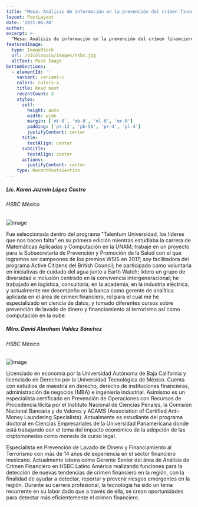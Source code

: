 ```yaml
---
title: "Mesa: Análisis de información en la prevención del crímen financiero"
layout: PostLayout
date: '2021-06-28'
author: 
excerpt: >-
  "Mesa: Análisis de información en la prevención del crímen financiero"
featuredImage:
  type: ImageBlock
  url: /VIColoquio/images/hsbc.jpg
  altText: Post Image
bottomSections:
  - elementId: ''
    variant: variant-c
    colors: colors-a
    title: Read next
    recentCount: 3
    styles:
      self:
        height: auto
        width: wide
        margin: ['mt-0', 'mb-0', 'ml-0', 'mr-0']
        padding: ['pt-12', 'pb-56', 'pr-4', 'pl-4']
        justifyContent: center
      title:
        textAlign: center
      subtitle:
        textAlign: center
      actions:
        justifyContent: center
    type: RecentPostsSection
---
```


##### Lic. Karen Jazmín López Castro
###### HSBC México

![image](/VIColoquio/images/ponentes/karen.jpg)

Fue seleccionada dentro del programa "Talentum Universidad, los líderes que nos hacen falta" en su primera edición mientras estudiaba la carrera de Matemáticas Aplicadas y Computación en la UNAM; trabajé en un proyecto para la Subsecretaría de Prevención y Promoción de la Salud con el que logramos ser campeones de los premios WSIS en 2017; soy facilitadora del programa Active Citizens del British Council; he participado como voluntaria en iniciativas de cuidado del agua junto a Earth Watch; lidero un grupo de diversidad e inclusión centrado en la convivencia intergeneracional; he trabajado en logística, consultoría, en la academia, en la industria eléctrica, y actualmente me desempeño en la banca como  gerente de analítica aplicada en el área de crimen financiero, rol para el cual me he especializado en ciencia de datos, y tomado diferentes cursos sobre prevención de lavado de dinero y financiamiento al terrorismo así como computación en la nube.

##### Mtro. David Abraham Valdez Sánchez
###### HSBC México


![image](/VIColoquio/images/ponentes/david.png)

Licenciado en economía por la Universidad Autónoma de Baja California y licenciado en Derecho por la Universidad Tecnológica de México. Cuenta con estudios de maestría en derecho, derecho de instituciones financieras, administración  de negocios (MBA) e ingeniería industrial. Asimismo es un especialista certificado en Prevención de Operaciones con Recursos de Procedencia Ilícita por el Instituto Nacional de Ciencias Penales, la Comisión Nacional Bancaria y de Valores y ACAMS (Association of Certified Anti-Money Laundering Specialists). Actualmente es estudiante del programa doctoral en Ciencias Empresariales de la Universidad Panamericana donde está trabajando con el tema del impacto económico de la adopción de las criptomonedas como moneda de curso legal.

Especialista en Prevención de Lavado de Dinero y Financiamiento al Terrorismo con más de 14 años de experiencia en el sector financiero mexicano. Actualmente labora como Gerente Senior del área de Análisis de Crimen Financiero en HSBC Latino América realizando funciones para la detección de nuevas tendencias de crimen financiero en la región, con la finalidad de ayudar a detectar, reportar y prevenir riesgos emergentes en la región. Durante su carrera profesional, la tecnología ha sido un tema recurrente en su labor dado que a través de ella, se crean oportunidades para detectar más eficientemente el crimen financiero.